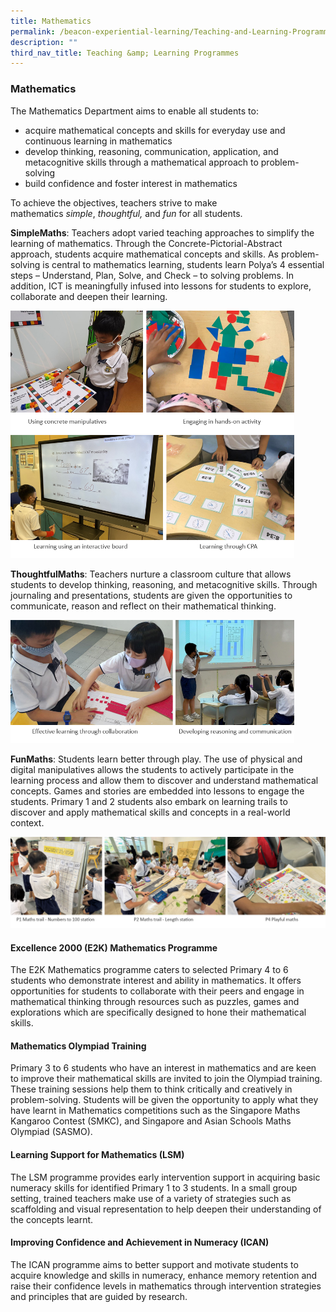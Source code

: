 ```yaml
---
title: Mathematics
permalink: /beacon-experiential-learning/Teaching-and-Learning-Programmes/mathe/
description: ""
third_nav_title: Teaching &amp; Learning Programmes
---
```

### Mathematics

The Mathematics Department aims to enable all students to:

*   acquire mathematical concepts and skills for everyday use and continuous learning in mathematics
*   develop thinking, reasoning, communication, application, and metacognitive skills through a mathematical approach to problem-solving
*   build confidence and foster interest in mathematics

To achieve the objectives, teachers strive to make mathematics&nbsp;_simple_,&nbsp;_thoughtful,_&nbsp;and&nbsp;_fun_&nbsp;for all students.

**SimpleMaths**: Teachers adopt varied teaching approaches to simplify the learning of mathematics. Through the Concrete-Pictorial-Abstract approach, students acquire mathematical concepts and skills. As problem-solving is central to mathematics learning, students learn Polya’s 4 essential steps – Understand, Plan, Solve, and Check – to solving problems. In addition, ICT is meaningfully infused into lessons for students to explore, collaborate and deepen their learning.

<img src="/images/BEL/bel-tl02a.jpg" style="width:90%">
<img src="/images/BEL/bel-tl02b.jpg" style="width:90%">

**ThoughtfulMaths**: Teachers nurture a classroom culture that allows students to develop thinking, reasoning, and metacognitive skills. Through journaling and presentations, students are given the opportunities to communicate, reason and reflect on their mathematical thinking.

<img src="/images/BEL/bel-tl02c.jpg" style="width:90%">

**FunMaths**: Students learn better through play. The use of physical and digital manipulatives allows the students to actively participate in the learning process and allow them to discover and understand mathematical concepts. Games and stories are embedded into lessons to engage the students. Primary 1 and 2 students also embark on learning trails to discover and apply mathematical skills and concepts in a real-world context.

<img src="/images/BEL/bel-tl02d.jpg" style="width:100%">

#### Excellence 2000 (E2K) Mathematics Programme

The E2K Mathematics programme caters to selected Primary 4 to 6 students who demonstrate interest and ability in mathematics. It offers opportunities for students to collaborate with their peers and engage in mathematical thinking through resources such as puzzles, games and explorations which are specifically designed to hone their mathematical skills.&nbsp;

#### Mathematics Olympiad Training

Primary 3 to 6 students who have an interest in mathematics and are keen to improve their mathematical skills are invited to join the Olympiad training. These training sessions help them to think critically and creatively in problem-solving. Students will be given the opportunity to apply what they have learnt in Mathematics competitions such as the Singapore Maths Kangaroo Contest (SMKC), and Singapore and Asian Schools Maths Olympiad (SASMO).

#### Learning Support for Mathematics (LSM)

The LSM programme provides early intervention support in acquiring basic numeracy skills for identified Primary 1 to 3 students. In a small group setting, trained teachers make use of a variety of strategies such as scaffolding and visual representation to help deepen their understanding of the concepts learnt.

#### Improving Confidence and Achievement in Numeracy (ICAN)

The ICAN programme aims to better support and motivate students to acquire knowledge and skills in numeracy, enhance memory retention and raise their confidence levels in mathematics through intervention strategies and principles that are guided by research.